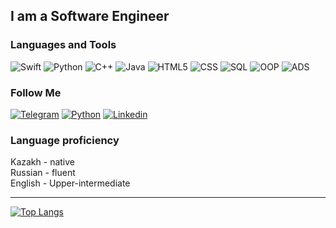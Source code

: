 
## I am a Software Engineer

### Languages and Tools
![Swift](https://img.shields.io/badge/-Swift-black?style=for-the-badge&logo=swift)
![Python](https://img.shields.io/badge/-Python-black?style=for-the-badge&logo=python)
![C++](https://img.shields.io/badge/-C++-black?style=for-the-badge&logo=C%2b%2b)
![Java](https://img.shields.io/badge/-Java-black?style=for-the-badge&logo=java)
![HTML5](https://img.shields.io/badge/-HTML5-black?style=for-the-badge&logo=html5)
![CSS](https://img.shields.io/badge/-Css3-black?style=for-the-badge&logo=css3)
![SQL](https://img.shields.io/badge/-SQL-black?style=for-the-badge&logo=PostgreSQL)
![OOP](https://img.shields.io/badge/-OOP-black?style=for-the-badge&logo=oop)
![ADS](https://img.shields.io/badge/-ADS-black?style=for-the-badge&logo=ads)

### Follow Me
[![Telegram](https://img.shields.io/badge/-Telegram-black?style=for-the-badge&logo=telegram)](t.me/goldgrey)
[![Python](https://img.shields.io/badge/-Instagram-black?style=for-the-badge&logo=Instagram)](https://instagram.com/goldmangrey)
[![Linkedin](https://img.shields.io/badge/-Linkedin-black?style=for-the-badge&logo=in)](https://kz.linkedin.com/in/eskendir-iskakov-48228b232)


### Language proficiency
Kazakh - native <br/>
Russian - fluent <br/>
English - Upper-intermediate <br/>

<hr>

[![Top Langs](https://github-readme-stats.vercel.app/api/top-langs/?username=goldmangrey)](https://github.com/goldmangrey)

